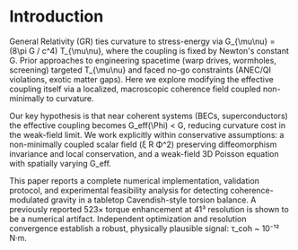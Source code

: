 # Introduction

General Relativity (GR) ties curvature to stress-energy via G_{\mu\nu} = (8\pi G / c^4) T_{\mu\nu}, where the coupling is fixed by Newton's constant G. Prior approaches to engineering spacetime (warp drives, wormholes, screening) targeted T_{\mu\nu} and faced no-go constraints (ANEC/QI violations, exotic matter gaps). Here we explore modifying the effective coupling itself via a localized, macroscopic coherence field coupled non-minimally to curvature.

Our key hypothesis is that near coherent systems (BECs, superconductors) the effective coupling becomes G_eff(\Phi) < G, reducing curvature cost in the weak-field limit. We work explicitly within conservative assumptions: a non-minimally coupled scalar field (ξ R Φ^2) preserving diffeomorphism invariance and local conservation, and a weak-field 3D Poisson equation with spatially varying G_eff.

This paper reports a complete numerical implementation, validation protocol, and experimental feasibility analysis for detecting coherence-modulated gravity in a tabletop Cavendish-style torsion balance. A previously reported 523× torque enhancement at 41³ resolution is shown to be a numerical artifact. Independent optimization and resolution convergence establish a robust, physically plausible signal: τ_coh ~ 10⁻¹² N·m.

